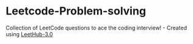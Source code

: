 # Leetcode-Problem-solving
Collection of LeetCode questions to ace the coding interview! - Created using [LeetHub-3.0](https://github.com/raphaelheinz/LeetHub-3.0)
